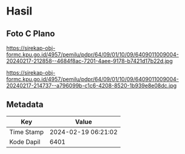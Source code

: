 # Hasil

## Foto C Plano

https://sirekap-obj-formc.kpu.go.id/4957/pemilu/pdpr/64/09/01/10/09/6409011009004-20240217-212858--4684f8ac-7201-4aee-9178-b7421d17b22d.jpg

https://sirekap-obj-formc.kpu.go.id/4957/pemilu/pdpr/64/09/01/10/09/6409011009004-20240217-214737--a796099b-c1c6-4208-8520-1b939e8e08dc.jpg


## Metadata

| Key        | Value               |
| ---------- | ------------------- |
| Time Stamp | 2024-02-19 06:21:02 |
| Kode Dapil | 6401                |



